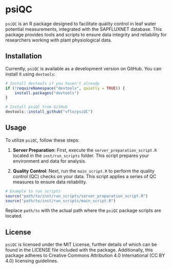 # psiQC

`psiQC` is an R package designed to facilitate quality control in leaf water potential measurements, integrated with the SAPFLUXNET database. This package provides tools and scripts to ensure data integrity and reliability for researchers working with plant physiological data.

## Installation

Currently, `psiQC` is available as a development version on GitHub. You can install it using `devtools`:

```r
# Install devtools if you haven't already
if (!requireNamespace("devtools", quietly = TRUE)) {
    install.packages("devtools")
}

# Install psiQC from GitHub
devtools::install_github("vflo/psiQC")
```

## Usage

To utilize `psiQC`, follow these steps:

1. **Server Preparation**: First, execute the `server_preparation_script.R` located in the `inst/run_scripts` folder. This script prepares your environment and data for analysis.

2. **Quality Control**: Next, run the `main_script.R` to perform the quality control (QC) checks on your data. This script applies a series of QC measures to ensure data reliability.

```r
# Example to run scripts
source("path/to/inst/run_scripts/server_preparation_script.R")
source("path/to/inst/run_scripts/main_script.R")
```

Replace `path/to` with the actual path where the `psiQC` package scripts are located.

## License

`psiQC` is licensed under the MIT License, further details of which can be found in the LICENSE file included with the package. Additionally, this package adheres to Creative Commons Attribution 4.0 International (CC BY 4.0) licensing guidelines.
